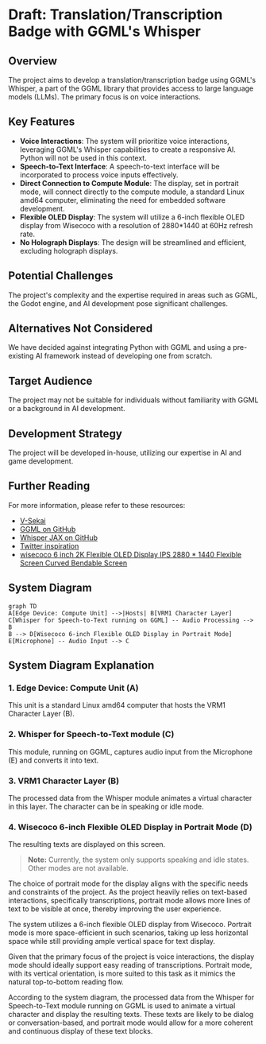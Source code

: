 # Draft: Translation/Transcription Badge with GGML's Whisper

## Overview

The project aims to develop a translation/transcription badge using GGML's Whisper, a part of the GGML library that provides access to large language models (LLMs). The primary focus is on voice interactions.

## Key Features

- **Voice Interactions**: The system will prioritize voice interactions, leveraging GGML's Whisper capabilities to create a responsive AI. Python will not be used in this context.
- **Speech-to-Text Interface**: A speech-to-text interface will be incorporated to process voice inputs effectively.
- **Direct Connection to Compute Module**: The display, set in portrait mode, will connect directly to the compute module, a standard Linux amd64 computer, eliminating the need for embedded software development.
- **Flexible OLED Display**: The system will utilize a 6-inch flexible OLED display from Wisecoco with a resolution of 2880\*1440 at 60Hz refresh rate.
- **No Holograph Displays**: The design will be streamlined and efficient, excluding holograph displays.

## Potential Challenges

The project's complexity and the expertise required in areas such as GGML, the Godot engine, and AI development pose significant challenges.

## Alternatives Not Considered

We have decided against integrating Python with GGML and using a pre-existing AI framework instead of developing one from scratch.

## Target Audience

The project may not be suitable for individuals without familiarity with GGML or a background in AI development.

## Development Strategy

The project will be developed in-house, utilizing our expertise in AI and game development.

## Further Reading

For more information, please refer to these resources:

- [V-Sekai](https://v-sekai.org/)
- [GGML on GitHub](https://github.com/georgi-gerganov/ggml)
- [Whisper JAX on GitHub](https://github.com/sanchit-gandhi/whisper-jax)
- [Twitter inspiration](https://twitter.com/jav6868/status/1698260873352212662?s=20)
- [wisecoco 6 inch 2K Flexible OLED Display IPS 2880 \* 1440 Flexible Screen Curved Bendable Screen](https://www.amazon.ca/wisecoco-Flexible-Display-Screen-Bendable/dp/B0C7YY16Z5)

## System Diagram

```mermaid
graph TD
A[Edge Device: Compute Unit] -->|Hosts| B[VRM1 Character Layer]
C[Whisper for Speech-to-Text running on GGML] -- Audio Processing --> B
B --> D[Wisecoco 6-inch Flexible OLED Display in Portrait Mode]
E[Microphone] -- Audio Input --> C
```

## System Diagram Explanation

### 1. Edge Device: Compute Unit (A)

This unit is a standard Linux amd64 computer that hosts the VRM1 Character Layer (B).

### 2. Whisper for Speech-to-Text module (C)

This module, running on GGML, captures audio input from the Microphone (E) and converts it into text.

### 3. VRM1 Character Layer (B)

The processed data from the Whisper module animates a virtual character in this layer. The character can be in speaking or idle mode.

### 4. Wisecoco 6-inch Flexible OLED Display in Portrait Mode (D)

The resulting texts are displayed on this screen.

> **Note:** Currently, the system only supports speaking and idle states. Other modes are not available.

The choice of portrait mode for the display aligns with the specific needs and constraints of the project. As the project heavily relies on text-based interactions, specifically transcriptions, portrait mode allows more lines of text to be visible at once, thereby improving the user experience.

The system utilizes a 6-inch flexible OLED display from Wisecoco. Portrait mode is more space-efficient in such scenarios, taking up less horizontal space while still providing ample vertical space for text display.

Given that the primary focus of the project is voice interactions, the display mode should ideally support easy reading of transcriptions. Portrait mode, with its vertical orientation, is more suited to this task as it mimics the natural top-to-bottom reading flow.

According to the system diagram, the processed data from the Whisper for Speech-to-Text module running on GGML is used to animate a virtual character and display the resulting texts. These texts are likely to be dialog or conversation-based, and portrait mode would allow for a more coherent and continuous display of these text blocks.
